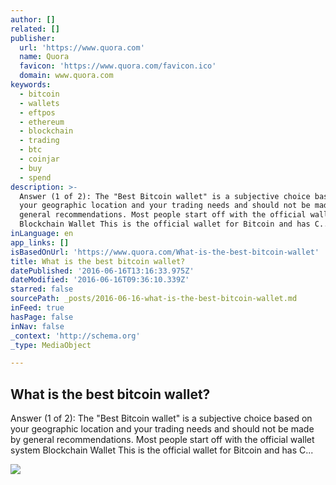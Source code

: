 ```yaml
---
author: []
related: []
publisher:
  url: 'https://www.quora.com'
  name: Quora
  favicon: 'https://www.quora.com/favicon.ico'
  domain: www.quora.com
keywords:
  - bitcoin
  - wallets
  - eftpos
  - ethereum
  - blockchain
  - trading
  - btc
  - coinjar
  - buy
  - spend
description: >-
  Answer (1 of 2): The "Best Bitcoin wallet" is a subjective choice based on
  your geographic location and your trading needs and should not be made by
  general recommendations. Most people start off with the official wallet system
  Blockchain Wallet This is the official wallet for Bitcoin and has C...
inLanguage: en
app_links: []
isBasedOnUrl: 'https://www.quora.com/What-is-the-best-bitcoin-wallet'
title: What is the best bitcoin wallet?
datePublished: '2016-06-16T13:16:33.975Z'
dateModified: '2016-06-16T09:36:10.339Z'
starred: false
sourcePath: _posts/2016-06-16-what-is-the-best-bitcoin-wallet.md
inFeed: true
hasPage: false
inNav: false
_context: 'http://schema.org'
_type: MediaObject

---
```

<article style=""><h1>What is the best bitcoin wallet?</h1><p>Answer (1 of 2): The "Best Bitcoin wallet" is a subjective choice based on your geographic location and your trading needs and should not be made by general recommendations. Most people start off with the official wallet system Blockchain Wallet This is the official wallet for Bitcoin and has C...</p><img src="https://qsf.is.quoracdn.net/-images.new_grid.fb_share_default.pnge6dde9cfa6e03c43.png" /></article>